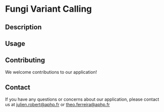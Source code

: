 # Fungi Variant Calling

## Description




## Usage



## Contributing

We welcome contributions to our application! 

## Contact

If you have any questions or concerns about our application, please contact us at julien.robert@aphp.fr or theo.ferreira@aphp.fr

